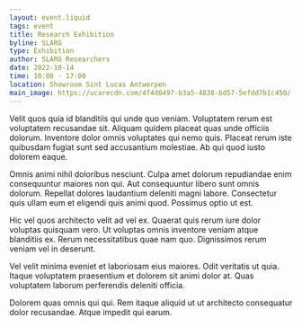 ```yaml
---
layout: event.liquid
tags: event
title: Research Exhibition
byline: SLARG
type: Exhibition
author: SLARG Researchers
date: 2022-10-14
time: 10:00 - 17:00
location: Showroom Sint Lucas Antwerpen
main_image: https://ucarecdn.com/4f4d0497-b3a5-4838-bd57-5efdd7b1c450/
---
```

Velit quos quia id blanditiis qui unde quo veniam. Voluptatem rerum est voluptatem recusandae sit. Aliquam quidem placeat quas unde officiis dolorum. Inventore dolor omnis voluptates qui nemo quis. Placeat rerum iste quibusdam fugiat sunt sed accusantium molestiae. Ab qui quod iusto dolorem eaque.

Omnis animi nihil doloribus nesciunt. Culpa amet dolorum repudiandae enim consequuntur maiores non qui. Aut consequuntur libero sunt omnis dolorum. Repellat dolores laudantium deleniti magni labore. Consectetur quis ullam eum et eligendi quis animi quod. Possimus optio ut est.

Hic vel quos architecto velit ad vel ex. Quaerat quis rerum iure dolor voluptas quisquam vero. Ut voluptas omnis inventore veniam atque blanditiis ex. Rerum necessitatibus quae nam quo. Dignissimos rerum veniam vel in deserunt.

Vel velit minima eveniet et laboriosam eius maiores. Odit veritatis ut quia. Itaque voluptatem praesentium et dolorem sit animi dolor at. Quas voluptatem laborum perferendis deleniti officia.

Dolorem quas omnis qui qui. Rem itaque aliquid ut ut architecto consequatur dolor recusandae. Atque impedit qui earum.